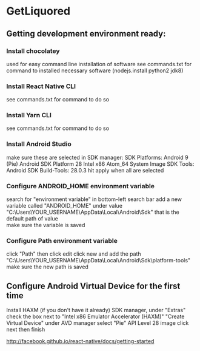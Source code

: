 # GetLiquored

## Getting development environment ready:

### Install chocolatey
used for easy command line installation of software
see commands.txt for command to installed necessary software (nodejs.install python2 jdk8)

### Install React Native CLI
see commands.txt for command to do so

### Install Yarn CLI
see commands.txt for command to do so

### Install Android Studio
make sure these are selected in SDK manager:
    SDK Platforms:
        Android 9 (Pie)
        Android SDK Platform 28
        Intel x86 Atom_64 System Image
    SDK Tools:
        Android SDK Build-Tools: 28.0.3
        hit apply when all are selected

### Configure ANDROID_HOME environment variable
search for "environment variable" in bottom-left search bar
add a new variable called "ANDROID_HOME" under value "C:\Users\YOUR_USERNAME\AppData\Local\Android\Sdk"
    that is the default path of value \
    make sure the variable is saved

### Configure Path environment variable
click "Path" then click edit
click new and add the path "C:\Users\YOUR_USERNAME\AppData\Local\Android\Sdk\platform-tools"
make sure the new path is saved

## Configure Android Virtual Device for the first time
Install HAXM (if you don't have it already)
    SDK manager, under "Extras" check the box next to "Intel x86 Emulator Accelerator (HAXM)"
"Create Virtual Device" under AVD manager
select "Pie" API Level 28 image
click next then finish

http://facebook.github.io/react-native/docs/getting-started